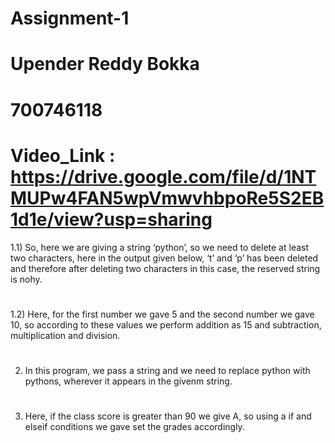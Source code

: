 # Assignment-1
# Upender Reddy Bokka
# 700746118
# Video_Link : https://drive.google.com/file/d/1NTMUPw4FAN5wpVmwvhbpoRe5S2EB1d1e/view?usp=sharing
1.1) So, here we are giving a string ‘python’, so we need to delete at least two characters, here in the output given below, ‘t’ and ‘p’ has been deleted and therefore after deleting two characters in this case, the reserved string is nohy.
#
1.2) Here, for the first number we gave 5 and the second number we gave 10, so according to these values we perform addition as 15 and subtraction, multiplication and division.
#
2) In this program, we pass a string and we need to replace python with pythons, wherever it appears in the givenm string.
#
3) Here, if the class score is greater than 90 we give A, so using a if and elseif conditions we gave set the grades accordingly.
